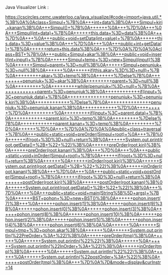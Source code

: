 Java Visualizer Link : 

https://cscircles.cemc.uwaterloo.ca/java_visualize/#code=import+java.util.*%3B%0A%0Aclass+Simpul+%7B%0A+++int+data%3B%0A+++Simpul+kiri,+kanan%3B%0A+++Simpul()+%7B%0A++++++%0A+++%7D%0A+++%0A+++Simpul(int+data)+%7B%0A++++++this.data+%3D+data%3B%0A+++%7D%0A+++%0A+++public+void+setData(int+value)+%7B%0A++++++this.data+%3D+value%3B%0A+++%7D%0A+++%0A+++public+int+getData()+%7B%0A++++++return+this.data%3B%0A+++%7D%0A%7D%0A%0Aclass+BST+%7B%0A+++public+Simpul+akar%3B%0A+++public+void+insert(int+input)+%7B%0A++++++Simpul+temp+%3D+new+Simpul(input)%3B%0A++++++Simpul+parent+%3D+null%3B%0A++++++Simpul+penunjuk+%3D+null%3B%0A++++++%0A++++++if(this.akar+%3D%3D+null)+%7B%0A+++++++++akar+%3D+temp%3B%0A++++++%7Delse%7B%0A+++++++++penunjuk+%3D+akar%3B%0A+++++++++parent+%3D+null%3B%0A+++++++++%0A+++++++++while(penunjuk+!%3D+null)+%7B%0A++++++++++++parent+%3D+penunjuk%3B%0A++++++++++++if(input+%3C+penunjuk.data)+%7B%0A+++++++++++++++penunjuk+%3D+penunjuk.kiri%3B%0A++++++++++++%7Delse%7B%0A+++++++++++++++penunjuk+%3D+penunjuk.kanan%3B%0A++++++++++++%7D%0A+++++++++%7D%0A+++++++++%0A+++++++++if(input+%3C+parent.data)+%7B%0A++++++++++++parent.kiri+%3D+temp%3B%0A+++++++++%7Delse%7B%0A++++++++++++parent.kanan+%3D+temp%3B%0A+++++++++%7D%0A++++++%7D%0A+++%7D%0A%7D%0A%0Apublic+class+traversal+%7B%0A+++public+static+void+preOrder(Simpul+root)+%0A+++%7B%0A++++++if(root+%3D%3D+null)+return%3B%0A++++++System.out.print(root.getData()+%2B+%22+%22)%3B%0A++++++preOrder(root.kiri)%3B%0A++++++preOrder(root.kanan)%3B%0A+++%7D%0A+++%0A+++public+static+void+inOrder(Simpul+root)+%7B%0A++++++if(root+%3D%3D+null)+return%3B%0A++++++%0A++++++inOrder(root.kiri)%3B%0A++++++System.out.print(root.getData()+%2B+%22+%22)%3B%0A++++++inOrder(root.kanan)%3B%0A+++%7D%0A+++%0A+++public+static+void+postOrder(Simpul+root)+%7B%0A++++++if(root+%3D%3D+null)+return%3B%0A++++++postOrder(root.kiri)%3B%0A++++++postOrder(root.kanan)%3B%0A++++++System.out.print(root.getData()+%2B+%22+%22)%3B%0A+++%7D%0A+++%0A+++public+static+void+main(String%5B%5D+args)+%7B%0A++++++BST+pohon+%3D+new+BST()%3B%0A++++++pohon.insert(7)%3B+++%0A++++++pohon.insert(1)%3B%0A++++++pohon.insert(9)%3B%0A++++++pohon.insert(0)%3B%0A++++++pohon.insert(3)%3B%0A++++++pohon.insert(8)%3B%0A++++++pohon.insert(10)%3B%0A++++++pohon.insert(2)%3B%0A++++++pohon.insert(5)%3B%0A++++++pohon.insert(4)%3B%0A++++++pohon.insert(6)%3B%0A%0A++++++%0A++++++Simpul+tmp+%3D+pohon.akar%3B%0A++++++%0A++++++System.out.println(%22PreOrder+%3A+%22)%3B%0A++++++preOrder(tmp)%3B%0A++++++%0A++++++System.out.println(%22%22)%3B%0A++++++%0A++++++System.out.println(%22InOrder+%3A+%22)%3B%0A++++++inOrder(tmp)%3B%0A++++++%0A++++++System.out.println(%22%22)%3B%0A++++++%0A++++++System.out.println(%22postOrder+%3A+%22)%3B%0A++++++postOrder(tmp)%3B%0A+++%7D%0A%7D&mode=display&curInstr=14

